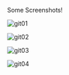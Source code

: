 Some Screenshots!

![git01](https://user-images.githubusercontent.com/48948770/55357939-843b8480-54ce-11e9-975c-f04a46dd3045.png)

![git02](https://user-images.githubusercontent.com/48948770/55358071-d11f5b00-54ce-11e9-9422-e482d12570dd.png)

![git03](https://user-images.githubusercontent.com/48948770/55358083-d67ca580-54ce-11e9-9673-2ebcd765991b.png)

![git04](https://user-images.githubusercontent.com/48948770/55358093-daa8c300-54ce-11e9-8436-a6e94e6fe6e5.png)
